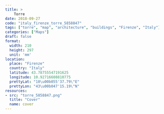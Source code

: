 ```yaml
---
title: > 
    Torre
date: 2018-09-27
code: "italy_firenze_torre_5858847"
tags: ["torre", "map", "architecture", "buildings", "Firenze", "Italy"]
categories: ["Maps"]
draft: false
format:
  width: 210
  height: 297
  unit: 'mm'
location:
  place: "Firenze"
  country: "Italy"
  latitude: 43.78755547191625
  longitude: 10.92716608810775
  prettyLat: "10\u00b055'37.79\"E"
  prettyLon: "43\u00b047'15.19\"N"
resources:
- src: "torre_5858847.png"
  title: "Cover"
  name: cover
---
```


